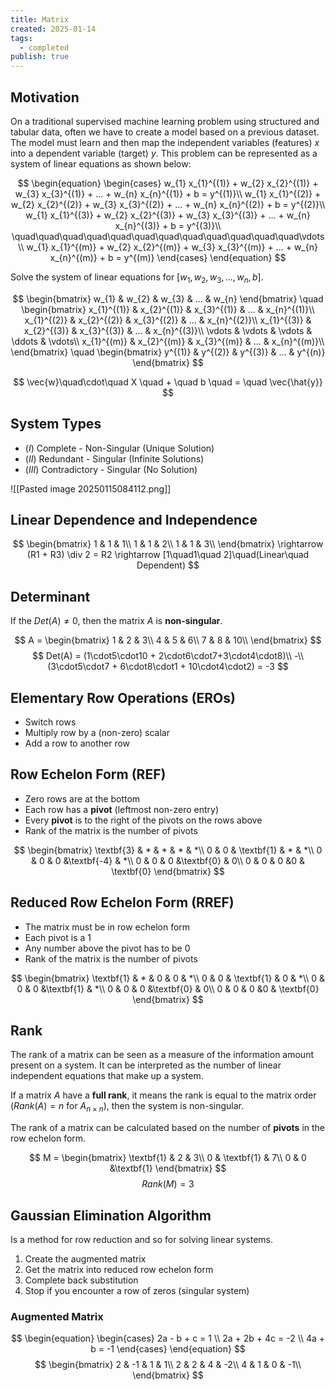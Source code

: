 ```yaml
---
title: Matrix
created: 2025-01-14
tags:
  - completed
publish: true
---
```

## Motivation

On a traditional supervised machine learning problem using structured and tabular data, often we have to create a model based on a previous dataset. The model must learn and then map the independent variables (features) $x$ into a dependent variable (target) $y$. This problem can be represented as a system of linear equations as shown below:

$$
\begin{equation}  
\begin{cases}  
w_{1} x_{1}^{(1)} + w_{2} x_{2}^{(1)} + w_{3} x_{3}^{(1)} + ... + w_{n} x_{n}^{(1)} + b = y^{(1)}\\  
w_{1} x_{1}^{(2)} + w_{2} x_{2}^{(2)} + w_{3} x_{3}^{(2)} + ... + w_{n} x_{n}^{(2)} + b = y^{(2)}\\
w_{1} x_{1}^{(3)} + w_{2} x_{2}^{(3)} + w_{3} x_{3}^{(3)} + ... + w_{n} x_{n}^{(3)} + b = y^{(3)}\\
\quad\quad\quad\quad\quad\quad\quad\quad\quad\quad\quad\quad\vdots\\
w_{1} x_{1}^{(m)} + w_{2} x_{2}^{(m)} + w_{3} x_{3}^{(m)} + ... + w_{n} x_{n}^{(m)} + b = y^{(m)}
\end{cases}  
\end{equation}
$$

Solve the system of linear equations for $[w_{1}, w_{2}, w_{3}, ..., w_{n}, b]$.

$$
\begin{bmatrix}
w_{1} & w_{2} & w_{3} & ... & w_{n}
\end{bmatrix}
\quad
\begin{bmatrix}  
x_{1}^{(1)} & x_{2}^{(1)} & x_{3}^{(1)} & ... & x_{n}^{(1)}\\  
x_{1}^{(2)} & x_{2}^{(2)} & x_{3}^{(2)} & ... & x_{n}^{(2)}\\
x_{1}^{(3)} & x_{2}^{(3)} & x_{3}^{(3)} & ... & x_{n}^{(3)}\\
\vdots & \vdots & \vdots & \ddots & \vdots\\
x_{1}^{(m)} & x_{2}^{(m)} & x_{3}^{(m)} & ... & x_{n}^{(m)}\\
\end{bmatrix}
\quad
\begin{bmatrix}
y^{(1)} & y^{(2)} & y^{(3)} & ... & y^{(n)}
\end{bmatrix}
$$

$$
\vec{w}\quad\cdot\quad X \quad + \quad b \quad = \quad \vec{\hat{y}}
$$

## System Types

- $(I)$ Complete - Non-Singular (Unique Solution)
- $(II)$ Redundant - Singular (Infinite Solutions)
- $(III)$ Contradictory - Singular (No Solution)

![[Pasted image 20250115084112.png]]

## Linear Dependence and Independence

$$
\begin{bmatrix}  
1 & 1 & 1\\  
1 & 1 & 2\\
1 & 1 & 3\\
\end{bmatrix}
\rightarrow
(R1 + R3) \div 2 = R2 \rightarrow [1\quad1\quad   2]\quad(Linear\quad Dependent)
$$

## Determinant

If the $Det(A) \not= 0$, then the matrix $A$ is **non-singular**.

$$
A = \begin{bmatrix}  
1 & 2 & 3\\  
4 & 5 & 6\\
7 & 8 & 10\\
\end{bmatrix}
$$
$$
Det(A) = (1\cdot5\cdot10 + 2\cdot6\cdot7+3\cdot4\cdot8)\\
-\\
(3\cdot5\cdot7 + 6\cdot8\cdot1 + 10\cdot4\cdot2) = -3
$$

## Elementary Row Operations (EROs)

- Switch rows
- Multiply row by a (non-zero) scalar
- Add a row to another row

## Row Echelon Form (REF)

- Zero rows are at the bottom
- Each row has a **pivot** (leftmost non-zero entry)
- Every **pivot** is to the right of the pivots on the rows above
- Rank of the matrix is the number of pivots

$$
\begin{bmatrix}  
\textbf{3} & * & * & * & *\\  
0 & 0 & \textbf{1} & * & *\\
0 & 0 & 0 &\textbf{-4} & *\\
0 & 0 & 0 &\textbf{0} & 0\\
0 & 0 & 0 &0 & \textbf{0}
\end{bmatrix}
$$

## Reduced Row Echelon Form (RREF)

- The matrix must be in row echelon form
- Each pivot is a $1$
- Any number above the pivot has to be $0$
- Rank of the matrix is the number of pivots

$$
\begin{bmatrix}  
\textbf{1} & * & 0 & 0 & *\\  
0 & 0 & \textbf{1} & 0 & *\\
0 & 0 & 0 &\textbf{1} & *\\
0 & 0 & 0 &\textbf{0} & 0\\
0 & 0 & 0 &0 & \textbf{0}
\end{bmatrix}
$$

## Rank

The rank of a matrix can be seen as a measure of the information amount present on a system. It can be interpreted as the number of linear independent equations that make up a system.

If a matrix $A$ have a **full rank**, it means the rank is equal to the matrix order ($Rank(A)=n$ for $A_{n \times n}$), then the system is non-singular.

The rank of a matrix can be calculated based on the number of **pivots** in the row echelon form.

$$
M = \begin{bmatrix}  
\textbf{1} & 2 & 3\\  
0 & \textbf{1} & 7\\
0 & 0 &\textbf{1}
\end{bmatrix}
$$
$$Rank(M) = 3$$

## Gaussian Elimination Algorithm

Is a method for row reduction and so for solving linear systems.

1. Create the augmented matrix
2. Get the matrix into reduced row echelon form
3. Complete back substitution
4. Stop if you encounter a row of zeros (singular system)

### Augmented Matrix

$$
\begin{equation}  
\begin{cases}  
2a - b + c = 1 \\  
2a + 2b + 4c = -2 \\  
4a + b = -1  
\end{cases}  
\end{equation}
$$
$$
\begin{bmatrix}  
2 & -1 & 1 & 1\\  
2 & 2 & 4 & -2\\
4 & 1 & 0 & -1\\
\end{bmatrix}
$$
